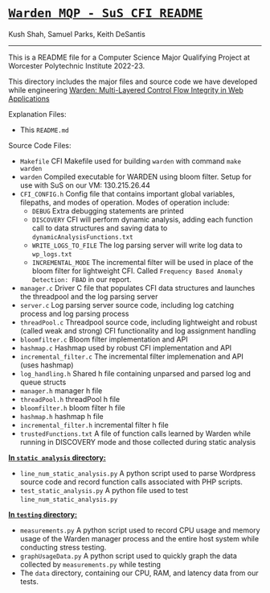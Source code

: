 # **<u>`Warden MQP - SuS CFI README`</u>**

Kush Shah, Samuel Parks, Keith DeSantis

___

This is a README file for a Computer Science Major Qualifying Project at Worcester Polytechnic Institute 2022-23.

This directory includes the major files and source code we have developed while engineering <u>Warden: Multi-Layered Control Flow Integrity in Web Applications</u>


Explanation Files:
* This `README.md`

Source Code Files: 
* `Makefile` CFI Makefile used for building `warden` with command `make warden` 
* `warden` Compiled executable for WARDEN using bloom filter. Setup for use with SuS on our VM: 130.215.26.44
* `CFI_CONFIG.h` Config file that contains important global variables, filepaths, and modes of operation. Modes of operation include:
    * `DEBUG` Extra debugging statements are printed
    * `DISCOVERY` CFI will perform dynamic analysis, adding each function call to data structures and saving data to `dynamicAnalysisFunctions.txt`
    * `WRITE_LOGS_TO_FILE` The log parsing server will write log data to `wp_logs.txt`
    * `INCREMENTAL_MODE` The incremental filter will be used in place of the bloom filter for lightweight CFI. Called `Frequency Based Anomaly Detection: FBAD` in our report.
* `manager.c` Driver C file that populates CFI data structures and launches the threadpool and the log parsing server
* `server.c` Log parsing server source code, including log catching process and log parsing process
* `threadPool.c` Threadpool source code, including lightweight and robust (called weak and strong) CFI functionality and log assignment handling
* `bloomfilter.c` Bloom filter implementation and API
* `hashmap.c` Hashmap used by robust CFI implementation and API
* `incremental_filter.c` The incremental filter implemenation and API (uses hashmap)
* `log_handling.h` Shared h file containing unparsed and parsed log and queue structs
* `manager.h` manager h file
* `threadPool.h` threadPool h file
* `bloomfilter.h` bloom filter h file
* `hashmap.h` hashmap h file
* `incremental_filter.h` incremental filter h file
* `trustedFunctions.txt` A file of function calls learned by Warden while running in DISCOVERY mode and those collected during static analysis

**<u> In `static analysis` directory: </u>**
* `line_num_static_analysis.py` A python script used to parse Wordpress source code and record function calls associated with PHP scripts.
* `test_static_analysis.py` A python file used to test `line_num_static_analysis.py`

**<u> In `testing` directory: </u>**
* `measurements.py` A python script used to record CPU usage and memory usage of the Warden manager process and the entire host system while conducting stress testing.
* `graphUsageData.py` A python script used to quickly graph the data collected by `measurements.py` while testing
* The `data` directory, containing our CPU, RAM, and latency data from our tests.
